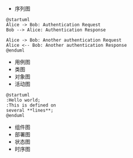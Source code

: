 * 序列图
```plantuml
@startuml
Alice -> Bob: Authentication Request
Bob --> Alice: Authentication Response

Alice -> Bob: Another authentication Request
Alice <-- Bob: Another authentication Response
@enduml

```
* 用例图
* 类图
* 对象图
* 活动图
```plantuml
@startuml
:Hello world;
:This is defined on
several **lines**;
@enduml

```
* 组件图
* 部署图
* 状态图
* 时序图